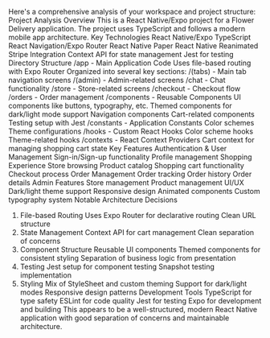 Here's a comprehensive analysis of your workspace and project structure:
Project Analysis
Overview
This is a React Native/Expo project for a Flower Delivery application. The project uses TypeScript and follows a modern mobile app architecture.
Key Technologies
React Native/Expo
TypeScript
React Navigation/Expo Router
React Native Paper
React Native Reanimated
Stripe Integration
Context API for state management
Jest for testing
Directory Structure
/app - Main Application Code
Uses file-based routing with Expo Router
Organized into several key sections:
/(tabs) - Main tab navigation screens
/(admin) - Admin-related screens
/chat - Chat functionality
/store - Store-related screens
/checkout - Checkout flow
/orders - Order management
/components - Reusable Components
UI components like buttons, typography, etc.
Themed components for dark/light mode support
Navigation components
Cart-related components
Testing setup with Jest
/constants - Application Constants
Color schemes
Theme configurations
/hooks - Custom React Hooks
Color scheme hooks
Theme-related hooks
/contexts - React Context Providers
Cart context for managing shopping cart state
Key Features
Authentication & User Management
Sign-in/Sign-up functionality
Profile management
Shopping Experience
Store browsing
Product catalog
Shopping cart functionality
Checkout process
Order Management
Order tracking
Order history
Order details
Admin Features
Store management
Product management
UI/UX
Dark/light theme support
Responsive design
Animated components
Custom typography system
Notable Architecture Decisions
1. File-based Routing
Uses Expo Router for declarative routing
Clean URL structure
2. State Management
Context API for cart management
Clean separation of concerns
3. Component Structure
Reusable UI components
Themed components for consistent styling
Separation of business logic from presentation
4. Testing
Jest setup for component testing
Snapshot testing implementation
5. Styling
Mix of StyleSheet and custom theming
Support for dark/light modes
Responsive design patterns
Development Tools
TypeScript for type safety
ESLint for code quality
Jest for testing
Expo for development and building
This appears to be a well-structured, modern React Native application with good separation of concerns and maintainable architecture.